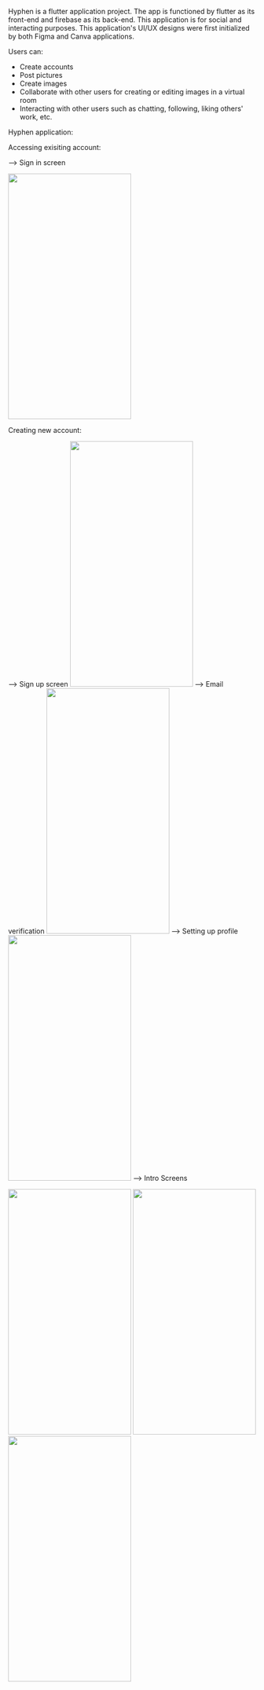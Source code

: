 Hyphen is a flutter application project. The app is functioned by flutter as its front-end and firebase as its back-end.
This application is for social and interacting purposes. 
This application's UI/UX designs were first initialized by both Figma and Canva applications.

Users can:
  - Create accounts 
  - Post pictures 
  - Create images 
  - Collaborate with other users for creating or editing images in a virtual room 
  - Interacting with other users such as chatting, following, liking others' work, etc.
  
  
  Hyphen application:
 
 Accessing exisiting account:
 
--> Sign in screen

<img src="https://user-images.githubusercontent.com/71798241/178380665-e0062f5d-e05e-463f-bd93-a14618fb71b6.png" width="250" height="500" /> 
 
 
Creating new account:

--> Sign up screen 
<img src="https://user-images.githubusercontent.com/71798241/178379159-92d83d38-f0ae-4a06-84fb-4c73f058de65.png" width="250" height="500" />
--> Email verification 
<img src="https://user-images.githubusercontent.com/71798241/178379205-a53da2e5-9ca0-49fc-bb02-f6447b9d88d6.png" width="250" height="500" />
--> Setting up profile 
<img src="https://user-images.githubusercontent.com/71798241/178379170-e0f8c9e6-048a-4e9e-82cf-b6bbdebf253b.png" width="250" height="500" />
--> Intro Screens
<p float="left">
<img src="https://user-images.githubusercontent.com/71798241/178379174-df3e1d0f-43d7-447c-ae48-480ee2678577.png" width="250" height="500" />
<img src="https://user-images.githubusercontent.com/71798241/178379182-a45e4ad0-de1a-48af-b4cf-67ca52ba3f2e.png" width="250" height="500" />
<img src="https://user-images.githubusercontent.com/71798241/178379189-e223040e-fc0e-4f9d-bb7a-dd132b8a0dc8.png" width="250" height="500" />
</p>

